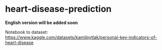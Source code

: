 # heart-disease-prediction
**English version will be added soon**

Notebook to dataset: https://www.kaggle.com/datasets/kamilpytlak/personal-key-indicators-of-heart-disease
